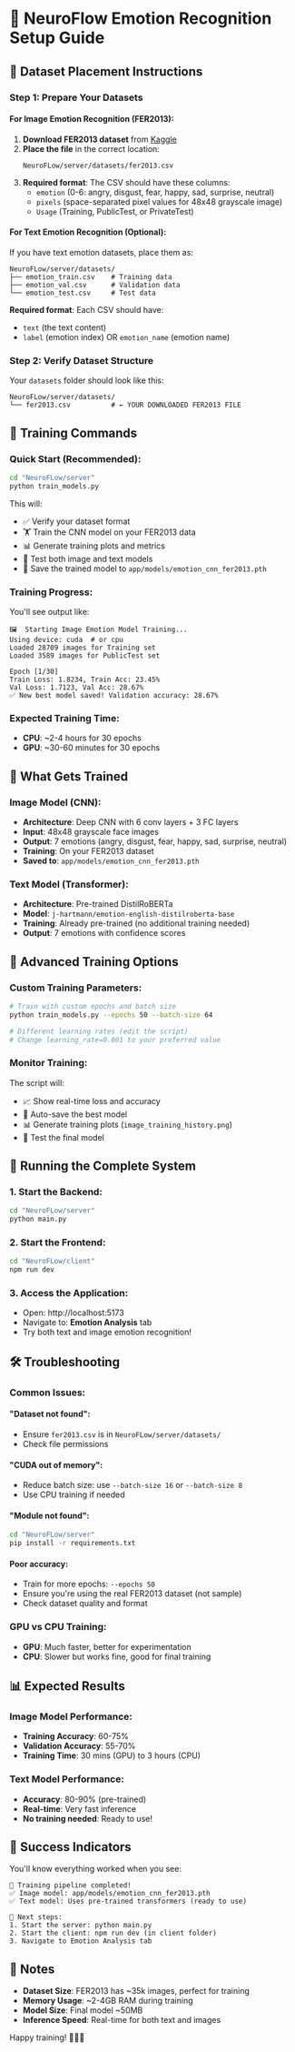 # 🧠 NeuroFlow Emotion Recognition Setup Guide

## 📁 Dataset Placement Instructions

### Step 1: Prepare Your Datasets

#### For Image Emotion Recognition (FER2013):

1. **Download FER2013 dataset** from [Kaggle](https://www.kaggle.com/datasets/msambare/fer2013)
2. **Place the file** in the correct location:
   ```
   NeuroFLow/server/datasets/fer2013.csv
   ```
3. **Required format**: The CSV should have these columns:
   - `emotion` (0-6: angry, disgust, fear, happy, sad, surprise, neutral)
   - `pixels` (space-separated pixel values for 48x48 grayscale image)
   - `Usage` (Training, PublicTest, or PrivateTest)

#### For Text Emotion Recognition (Optional):

If you have text emotion datasets, place them as:

```
NeuroFLow/server/datasets/
├── emotion_train.csv    # Training data
├── emotion_val.csv      # Validation data
└── emotion_test.csv     # Test data
```

**Required format**: Each CSV should have:

- `text` (the text content)
- `label` (emotion index) OR `emotion_name` (emotion name)

### Step 2: Verify Dataset Structure

Your `datasets` folder should look like this:

```
NeuroFLow/server/datasets/
└── fer2013.csv          # ← YOUR DOWNLOADED FER2013 FILE
```

## 🚀 Training Commands

### Quick Start (Recommended):

```bash
cd "NeuroFLow/server"
python train_models.py
```

This will:

- ✅ Verify your dataset format
- 🏋️ Train the CNN model on your FER2013 data
- 📊 Generate training plots and metrics
- 🧪 Test both image and text models
- 💾 Save the trained model to `app/models/emotion_cnn_fer2013.pth`

### Training Progress:

You'll see output like:

```
🖼️  Starting Image Emotion Model Training...
Using device: cuda  # or cpu
Loaded 28709 images for Training set
Loaded 3589 images for PublicTest set

Epoch [1/30]
Train Loss: 1.8234, Train Acc: 23.45%
Val Loss: 1.7123, Val Acc: 28.67%
✅ New best model saved! Validation accuracy: 28.67%
```

### Expected Training Time:

- **CPU**: ~2-4 hours for 30 epochs
- **GPU**: ~30-60 minutes for 30 epochs

## 🎯 What Gets Trained

### Image Model (CNN):

- **Architecture**: Deep CNN with 6 conv layers + 3 FC layers
- **Input**: 48x48 grayscale face images
- **Output**: 7 emotions (angry, disgust, fear, happy, sad, surprise, neutral)
- **Training**: On your FER2013 dataset
- **Saved to**: `app/models/emotion_cnn_fer2013.pth`

### Text Model (Transformer):

- **Architecture**: Pre-trained DistilRoBERTa
- **Model**: `j-hartmann/emotion-english-distilroberta-base`
- **Training**: Already pre-trained (no additional training needed)
- **Output**: 7 emotions with confidence scores

## 🔧 Advanced Training Options

### Custom Training Parameters:

```bash
# Train with custom epochs and batch size
python train_models.py --epochs 50 --batch-size 64

# Different learning rates (edit the script)
# Change learning_rate=0.001 to your preferred value
```

### Monitor Training:

The script will:

- 📈 Show real-time loss and accuracy
- 💾 Auto-save the best model
- 📊 Generate training plots (`image_training_history.png`)
- 🧪 Test the final model

## 🚀 Running the Complete System

### 1. Start the Backend:

```bash
cd "NeuroFLow/server"
python main.py
```

### 2. Start the Frontend:

```bash
cd "NeuroFLow/client"
npm run dev
```

### 3. Access the Application:

- Open: http://localhost:5173
- Navigate to: **Emotion Analysis** tab
- Try both text and image emotion recognition!

## 🛠️ Troubleshooting

### Common Issues:

#### "Dataset not found":

- Ensure `fer2013.csv` is in `NeuroFLow/server/datasets/`
- Check file permissions

#### "CUDA out of memory":

- Reduce batch size: use `--batch-size 16` or `--batch-size 8`
- Use CPU training if needed

#### "Module not found":

```bash
cd "NeuroFLow/server"
pip install -r requirements.txt
```

#### Poor accuracy:

- Train for more epochs: `--epochs 50`
- Ensure you're using the real FER2013 dataset (not sample)
- Check dataset quality and format

### GPU vs CPU Training:

- **GPU**: Much faster, better for experimentation
- **CPU**: Slower but works fine, good for final training

## 📊 Expected Results

### Image Model Performance:

- **Training Accuracy**: 60-75%
- **Validation Accuracy**: 55-70%
- **Training Time**: 30 mins (GPU) to 3 hours (CPU)

### Text Model Performance:

- **Accuracy**: 80-90% (pre-trained)
- **Real-time**: Very fast inference
- **No training needed**: Ready to use!

## 🎉 Success Indicators

You'll know everything worked when you see:

```
🎉 Training pipeline completed!
✅ Image model: app/models/emotion_cnn_fer2013.pth
✅ Text model: Uses pre-trained transformers (ready to use)

🚀 Next steps:
1. Start the server: python main.py
2. Start the client: npm run dev (in client folder)
3. Navigate to Emotion Analysis tab
```

## 📝 Notes

- **Dataset Size**: FER2013 has ~35k images, perfect for training
- **Memory Usage**: ~2-4GB RAM during training
- **Model Size**: Final model ~50MB
- **Inference Speed**: Real-time for both text and images

Happy training! 🚀🧠💙
